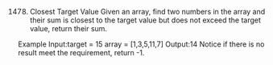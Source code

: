 1478. Closest Target Value
Given an array, find two numbers in the array and their sum is closest to the target value but does not exceed the target value, return their sum.

Example
Input:target = 15
array = [1,3,5,11,7]
Output:14
Notice
if there is no result meet the requirement, return -1.

